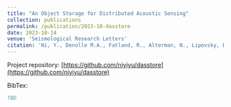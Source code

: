 ```yaml
---
title: "An Object Storage for Distributed Acoustic Sensing"
collection: publications
permalink: /publication/2023-10-dasstore
date: 2023-10-14
venue: 'Seismological Research Letters'
citation: 'Ni, Y., Denolle M.A., Fatland, R., Alterman, N., Lipovsky, B.P., Knuth F. (2023). An Object Storage for Distributed Acoustic Sensing. Seismological Research Letters'
---
```


Project repository: [https://github.com/niyiyu/dasstore](https://github.com/niyiyu/dasstore)

BibTex:
```bibtex
TBD
```
